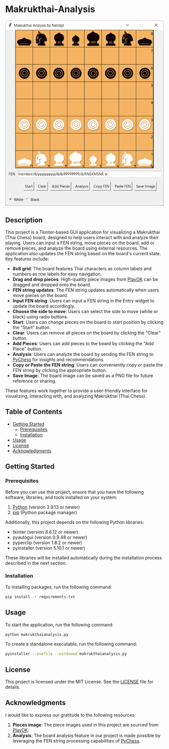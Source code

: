# Makrukthai-Analysis

![Makrukthai Analysis Screenshot](https://raw.githubusercontent.com/natstpt/Makrukthai-Analysis/main/screencapture.png)

## Description

This project is a Tkinter-based GUI application for visualizing a Makrukthai (Thai Chess) board, designed to help users interact with and analyze their playing. Users can input a FEN string, move pieces on the board, add or remove pieces, and analyze the board using external resources. The application also updates the FEN string based on the board's current state. Key features include:

- **8x8 grid**: The board features Thai characters as column labels and numbers as row labels for easy navigation.
- **Drag and drop pieces**: High-quality piece images from [PlayOK](https://www.playok.com/th/makruk/) can be dragged and dropped onto the board.
- **FEN string updates**: The FEN string updates automatically when users move pieces on the board.
- **Input FEN string**: Users can input a FEN string in the Entry widget to update the board accordingly.
- **Choose the side to move**: Users can select the side to move (white or black) using radio buttons.
- **Start**: Users can change pieces on the board to start position by clicking the "Start" button.
- **Clear**: Users can remove all pieces on the board by clicking the "Clear" button.
- **Add Pieces**: Users can add pieces to the board by clicking the "Add Piece" button.
- **Analysis**: Users can analyze the board by sending the FEN string to [PyChess](https://www.pychess.org/analysis/makruk) for insights and recommendations.
- **Copy or Paste the FEN string**: Users can conveniently copy or paste the FEN string by clicking the appropriate button.
- **Save Image**: The board image can be saved as a PNG file for future reference or sharing.

These features work together to provide a user-friendly interface for visualizing, interacting with, and analyzing Makrukthai (Thai Chess).

## Table of Contents

- [Getting Started](#getting-started)
  - [Prerequisites](#prerequisites)
  - [Installation](#installation)
- [Usage](#usage)
- [License](#license)
- [Acknowledgments](#acknowledgments)

## Getting Started

### Prerequisites

Before you can use this project, ensure that you have the following software, libraries, and tools installed on your system:

1. [Python](https://www.python.org/) (version 3.9.13 or newer)
2. [pip](https://pip.pypa.io/en/stable/installation/) (Python package manager)

Additionally, this project depends on the following Python libraries:

- tkinter (version 8.6.12 or newer)
- pyautogui (version 0.9.48 or newer)
- pyperclip (version 1.8.2 or newer)
- pyinstaller (version 5.10.1 or newer)

These libraries will be installed automatically during the installation process described in the next section.

### Installation

To installing packages, run the following command:

```bash
pip install -r requirements.txt
```

## Usage

To start the application, run the following command:

```bash
python makrukthaianalysis.py
```

To create a standalone executable, run the following command:

```bash
pyinstaller --onefile --windowed makrukthaianalysis.py
```

## License

This project is licensed under the MIT License. See the [LICENSE](LICENSE) file for details.

## Acknowledgments

I would like to express our gratitude to the following resources:

1. **Pieces image**: The piece images used in this project are sourced from [PlayOK](https://www.playok.com/th/makruk/).
2. **Analysis**: The board analysis feature in our project is made possible by leveraging the FEN string processing capabilities of [PyChess](https://www.pychess.org/analysis/makruk).
